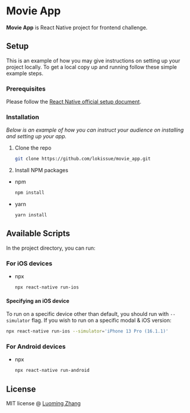 # Movie App
**Movie App** is React Native project for frontend challenge. 

## Setup
This is an example of how you may give instructions on setting up your project locally.
To get a local copy up and running follow these simple example steps.

### Prerequisites
Please follow the [React Native official setup document](https://reactnative.dev/docs/environment-setup).

### Installation
_Below is an example of how you can instruct your audience on installing and setting up your app._

1. Clone the repo
   ```sh
   git clone https://github.com/lokissue/movie_app.git
   ```
2. Install NPM packages
* npm
   ```sh
   npm install
   ```

* yarn
   ```sh
   yarn install
   ```

## Available Scripts

In the project directory, you can run:

### For iOS devices
* npx
   ```sh
   npx react-native run-ios
   ```

#### Specifying an iOS device

To run on a specific device other than default, you should run with `--simulator` flag.
If you wish to run on a specific modal & iOS version:
   ```sh
   npx react-native run-ios --simulator='iPhone 13 Pro (16.1.1)'
   ```

### For Android devices
* npx
   ```sh
   npx react-native run-android
   ```

## License

MIT license @ [Luoming Zhang]([author.com](https://github.com/lokissue))
